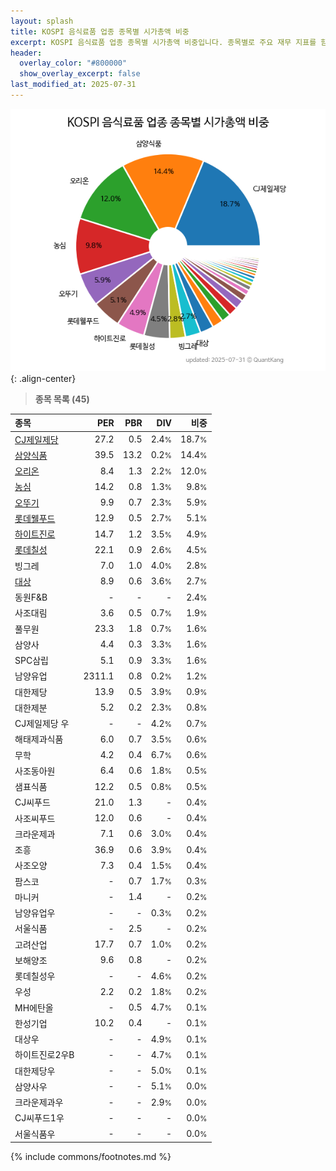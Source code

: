 ```yaml
---
layout: splash
title: KOSPI 음식료품 업종 종목별 시가총액 비중
excerpt: KOSPI 음식료품 업종 종목별 시가총액 비중입니다. 종목별로 주요 재무 지표를 함께 표시합니다.
header:
  overlay_color: "#800000"
  show_overlay_excerpt: false
last_modified_at: 2025-07-31
---
```



![KOSPI 음식료품 업종 종목별 시가총액 비중](/stats/sector/images/kospi_업종_음식료품_종목.png){: .align-center}


> **종목 목록 (45)**<a id="list"></a>

| **종목** | **PER** | **PBR** | **DIV** | **비중** |
| :------- | ------: | ------: | ------: | -------: |
| [CJ제일제당](/097950/) | 27.2 | 0.5 | 2.4<small>%</small> | 18.7<small>%</small> |
| [삼양식품](/003230/) | 39.5 | 13.2 | 0.2<small>%</small> | 14.4<small>%</small> |
| [오리온](/271560/) | 8.4 | 1.3 | 2.2<small>%</small> | 12.0<small>%</small> |
| [농심](/004370/) | 14.2 | 0.8 | 1.3<small>%</small> | 9.8<small>%</small> |
| [오뚜기](/007310/) | 9.9 | 0.7 | 2.3<small>%</small> | 5.9<small>%</small> |
| [롯데웰푸드](/280360/) | 12.9 | 0.5 | 2.7<small>%</small> | 5.1<small>%</small> |
| [하이트진로](/000080/) | 14.7 | 1.2 | 3.5<small>%</small> | 4.9<small>%</small> |
| [롯데칠성](/005300/) | 22.1 | 0.9 | 2.6<small>%</small> | 4.5<small>%</small> |
| 빙그레 | 7.0 | 1.0 | 4.0<small>%</small> | 2.8<small>%</small> |
| [대상](/001680/) | 8.9 | 0.6 | 3.6<small>%</small> | 2.7<small>%</small> |
| 동원F&B | - | - | - | 2.4<small>%</small> |
| 사조대림 | 3.6 | 0.5 | 0.7<small>%</small> | 1.9<small>%</small> |
| 풀무원 | 23.3 | 1.8 | 0.7<small>%</small> | 1.6<small>%</small> |
| 삼양사 | 4.4 | 0.3 | 3.3<small>%</small> | 1.6<small>%</small> |
| SPC삼립 | 5.1 | 0.9 | 3.3<small>%</small> | 1.6<small>%</small> |
| 남양유업 | 2311.1 | 0.8 | 0.2<small>%</small> | 1.2<small>%</small> |
| 대한제당 | 13.9 | 0.5 | 3.9<small>%</small> | 0.9<small>%</small> |
| 대한제분 | 5.2 | 0.2 | 2.3<small>%</small> | 0.8<small>%</small> |
| CJ제일제당 우 | - | - | 4.2<small>%</small> | 0.7<small>%</small> |
| 해태제과식품 | 6.0 | 0.7 | 3.5<small>%</small> | 0.6<small>%</small> |
| 무학 | 4.2 | 0.4 | 6.7<small>%</small> | 0.6<small>%</small> |
| 사조동아원 | 6.4 | 0.6 | 1.8<small>%</small> | 0.5<small>%</small> |
| 샘표식품 | 12.2 | 0.5 | 0.8<small>%</small> | 0.5<small>%</small> |
| CJ씨푸드 | 21.0 | 1.3 | - | 0.4<small>%</small> |
| 사조씨푸드 | 12.0 | 0.6 | - | 0.4<small>%</small> |
| 크라운제과 | 7.1 | 0.6 | 3.0<small>%</small> | 0.4<small>%</small> |
| 조흥 | 36.9 | 0.6 | 3.9<small>%</small> | 0.4<small>%</small> |
| 사조오양 | 7.3 | 0.4 | 1.5<small>%</small> | 0.4<small>%</small> |
| 팜스코 | - | 0.7 | 1.7<small>%</small> | 0.3<small>%</small> |
| 마니커 | - | 1.4 | - | 0.2<small>%</small> |
| 남양유업우 | - | - | 0.3<small>%</small> | 0.2<small>%</small> |
| 서울식품 | - | 2.5 | - | 0.2<small>%</small> |
| 고려산업 | 17.7 | 0.7 | 1.0<small>%</small> | 0.2<small>%</small> |
| 보해양조 | 9.6 | 0.8 | - | 0.2<small>%</small> |
| 롯데칠성우 | - | - | 4.6<small>%</small> | 0.2<small>%</small> |
| 우성 | 2.2 | 0.2 | 1.8<small>%</small> | 0.2<small>%</small> |
| MH에탄올 | - | 0.5 | 4.7<small>%</small> | 0.1<small>%</small> |
| 한성기업 | 10.2 | 0.4 | - | 0.1<small>%</small> |
| 대상우 | - | - | 4.9<small>%</small> | 0.1<small>%</small> |
| 하이트진로2우B | - | - | 4.7<small>%</small> | 0.1<small>%</small> |
| 대한제당우 | - | - | 5.0<small>%</small> | 0.1<small>%</small> |
| 삼양사우 | - | - | 5.1<small>%</small> | 0.0<small>%</small> |
| 크라운제과우 | - | - | 2.9<small>%</small> | 0.0<small>%</small> |
| CJ씨푸드1우 | - | - | - | 0.0<small>%</small> |
| 서울식품우 | - | - | - | 0.0<small>%</small> |

{% include commons/footnotes.md %}